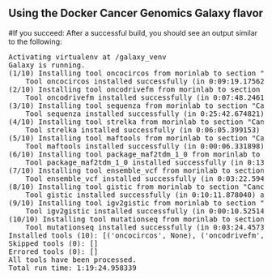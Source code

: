 ## Using the Docker Cancer Genomics Galaxy flavor

#If you succeed:
After a successful build, you should see an output similar to the following:
<pre>
Activating virtualenv at /galaxy_venv
Galaxy is running.
(1/10) Installing tool oncocircos from morinlab to section "Cancer: Visualization" at revision 417f984cd2e2 (TRT: 0:00:00.439506)
	Tool oncocircos installed successfully (in 0:09:19.175626) at revision 417f984cd2e2
(2/10) Installing tool oncodrivefm from morinlab to section "Cancer: Significant Gene Detection" at revision 97e99acadbaf (TRT: 0:09:19.923122)
	Tool oncodrivefm installed successfully (in 0:07:48.246175) at revision 97e99acadbaf
(3/10) Installing tool sequenza from morinlab to section "Cancer: CNV calling" at revision 73338a1805e7 (TRT: 0:17:08.470253)
	Tool sequenza installed successfully (in 0:25:42.674821) at revision 73338a1805e7
(4/10) Installing tool strelka from morinlab to section "Cancer: SNV calling" at revision 3ce78c04c7e5 (TRT: 0:42:51.461165)
	Tool strelka installed successfully (in 0:06:05.399153) at revision 3ce78c04c7e5
(5/10) Installing tool maftools from morinlab to section "Cancer: MAFtools" at revision a67d4b423594 (TRT: 0:48:57.239013)
	Tool maftools installed successfully (in 0:00:06.331898) at revision a67d4b423594
(6/10) Installing tool package_maf2tdm_1_0 from morinlab to section "Cancer: Significant Gene Detection" at revision fd09386ad95f (TRT: 0:49:03.880500)
	Tool package_maf2tdm_1_0 installed successfully (in 0:13:10.169474) at revision fd09386ad95f
(7/10) Installing tool ensemble_vcf from morinlab to section "Cancer: SNV Calling" at revision 19cfeecca08b (TRT: 1:02:14.375167)
	Tool ensemble_vcf installed successfully (in 0:03:22.594088) at revision 19cfeecca08b
(8/10) Installing tool gistic from morinlab to section "Cancer: Significant Gene Detection" at revision d16928a77255 (TRT: 1:05:37.396735)
	Tool gistic installed successfully (in 0:10:11.878040) at revision d16928a77255
(9/10) Installing tool igv2gistic from morinlab to section "Cancer: Significant Gene Detection" at revision e4da94676cf8 (TRT: 1:15:49.664103)
	Tool igv2gistic installed successfully (in 0:00:10.525147) at revision e4da94676cf8
(10/10) Installing tool mutationseq from morinlab to section "Cancer: SNV Calling" at revision 3f5545f5f0c8 (TRT: 1:16:00.500239)
	Tool mutationseq installed successfully (in 0:03:24.457397) at revision 3f5545f5f0c8
Installed tools (10): [('oncocircos', None), ('oncodrivefm', None), ('sequenza', None), ('strelka', None), ('maftools', None), ('package_maf2tdm_1_0', None), ('ensemble_vcf', None), ('gistic', None), ('igv2gistic', None), ('mutationseq', None)]
Skipped tools (0): []
Errored tools (0): []
All tools have been processed.
Total run time: 1:19:24.958339
</pre>
